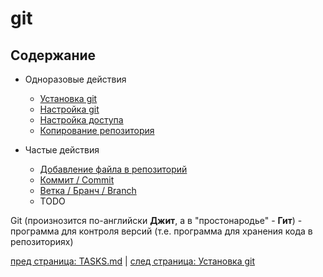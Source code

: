 # git #

## Содержание ##

* Одноразовые действия

    * [Установка git](git/install.md)
    * [Настройка git](git/setup.md)
    * [Настройка доступа](git/access.md)
    * [Копирование репозитория](git/copy-repo.md)

* Частые действия

    * [Добавление файла в репозиторий](git/add-file.md)
    * [Коммит / Commit](git/commit.md)
    * [Ветка / Бранч / Branch](git/branch.md)
    * TODO

Git (произнозится по-английски **Джит**, а в "простонародье" - **Гит**) - программа для контроля версий (т.е. программа для хранения кода в репозиториях)

[пред страница: TASKS.md](../TASKS.md) | [след страница: Установка git](git/install.md)

